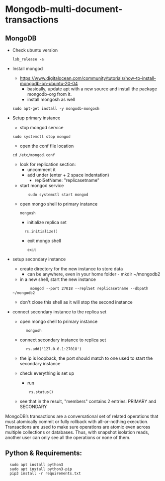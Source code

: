# Mongodb-multi-document-transactions  
 ## MongoDB 
 
- Check ubuntu version 
  ```
  lsb_release -a
  ```
  
- Install mongod
	- https://www.digitalocean.com/community/tutorials/how-to-install-mongodb-on-ubuntu-20-04
		- basically, update apt with a new source and install the package mongodb-org from it.
		- install mongosh as well
		
    ```
    sudo apt-get install -y mongodb-mongosh
    ```
- Setup primary instance
	- stop mongod service
		
    ```
    sudo systemctl stop mongod
    ```
    
	- open the conf file location 
    
    ```
    cd /etc/mongod.conf
    ```
    
	- look for replication section:
		- uncomment it
		- add under (enter + 2 space indentation)
			- replSetName: "replicasetname"
	- start mongod service
  
  ```
		 sudo systemctl start mongod
  ```
	
  - open mongo shell to primary instance
  
    ```
    mongosh
    ```
	- initialize replica set
		
    ```
      rs.initialize()
    ```
    
	- exit mongo shell
		  
      ```
      exit
      ```
- setup secondary instance
	- create directory for the new instance to store data
		- can be anywhere, even in your home folder
			  - mkdir ~/mongodb2
	- in a new shell, start the new instance
  
  ```
		  mongod --port 27018 --replSet replicasetname --dbpath ~/mongodb2
  ```
  
  - don't close this shell as it will stop the second instance

- connect secondary instance to the replica set
	- open mongo shell to primary instance
	
  ```
        mongosh
  ```
	- connect secondary instance to replica set
	
  ```
        rs.add('127.0.0.1:27018')
  ```
  
	- the ip is loopback, the port should match to one used to start the secondary instance
	- check everything is set up
		- run 
      
      ```
          rs.status()
      ```
		
    - see that in the result, "members" contains 2 entries: PRIMARY and SECONDARY

MongoDB’s transactions are a conversational set of related operations that must atomically commit or fully rollback 
with all-or-nothing execution.
Transactions are used to make sure operations are atomic even across multiple collections or databases.
Thus, with snapshot isolation reads, 
another user can only see all the operations or none of them.

## Python & Requirements:
      sudo apt install python3
      sudo apt install python3-pip
      pip3 install -r requirements.txt 
